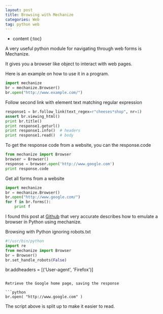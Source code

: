 ```yaml
---
layout: post
title: Browsing with Mechanize
categories: Web
tag: python web
---
```

 
* content
{:toc}

A very useful python module for navigating through web forms is Mechanize. 

It gives you a browser like object to interact with web pages.

Here is an example on how to use it in a program.

```python
import mechanize
br = mechanize.Browser()
br.open("http://www.example.com/")
```




Follow second link with element text matching regular expression

```python
response1 = br.follow_link(text_regex=r"cheeses*shop", nr=1)
assert br.viewing_html()
print br.title()
print response1.geturl()
print response1.info()  # headers
print response1.read()  # body
```

To get the response code from a website, you can the response.code

```python
from mechanize import Browser
browser = Browser()
response = browser.open('http://www.google.com')
print response.code
```

Get all forms from a website

```python
import mechanize
br = mechanize.Browser()
br.open("http://www.google.com/")
for f in br.forms():
    print f
```

I found this post at [Github](http://stockrt.github.com) that very accurate describes how
to emulate a browser in Python using mechanize.

Browsing with Python ignoring robots.txt

```python
#!/usr/bin/python
import re
from mechanize import Browser
br = Browser()
br.set_handle_robots(False)
```

br.addheaders = [('User-agent', 'Firefox')]
```

Retrieve the Google home page, saving the response

```python
br.open( "http://www.google.com" )
```
The script above is split up to make it easier to read.
